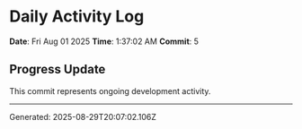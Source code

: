 # Daily Activity Log

**Date**: Fri Aug 01 2025
**Time**: 1:37:02 AM
**Commit**: 5

## Progress Update

This commit represents ongoing development activity.

---
Generated: 2025-08-29T20:07:02.106Z
